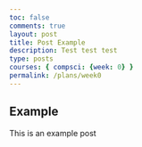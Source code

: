 ```yaml
---
toc: false
comments: true
layout: post
title: Post Example
description: Test test test
type: posts
courses: { compsci: {week: 0} }
permalink: /plans/week0
---
```


## Example
This is an example post
